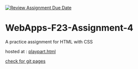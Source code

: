 [![Review Assignment Due Date](https://classroom.github.com/assets/deadline-readme-button-24ddc0f5d75046c5622901739e7c5dd533143b0c8e959d652212380cedb1ea36.svg)](https://classroom.github.com/a/4tKarLeg)
# WebApps-F23-Assignment-4
A practice assignment for HTML with CSS

hosted at : <a href="https://44563-webapps-f23-assignment4-VennelaReddyBaddam/playpart.html">playpart.html</a>

<a href="https://github.com/44-563-WebApps-F23/44563-webapps-f23-assignment4-VennelaReddyBaddam/settings/pages">check for git pages</a>
